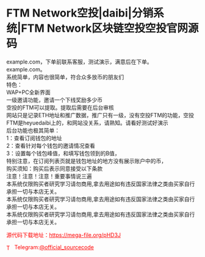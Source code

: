 # FTM Network空投|daibi|分销系统|FTM Network区块链空投空投官网源码

example.com，下单前联系客服，测试演示，满意后在下单。<br>example.com。<br>系统简单，内容也很简单，符合众多放币的朋友们<br>特色：<br> WAP+PC全新界面<br> 一级邀请功能，邀请一个下线奖励多少币<br> 空投的FTM可以提取。提取后需要在后台审核<br>网站只是记录ETH地址和推广数据，推广只有一级，没有空投FTM的功能，空投FTM是heyuedaibi上的，和网站没关系，请熟知。请看好测试好演示<br>后台功能也极其简单：<br>1：查看订阅钱包的地址<br>2：查看针对每个钱包的邀请情况查看<br>3：设置每个钱包峰值，和填写钱包领到的B值，<br>特别注意，在订阅列表页就是钱包地址的地方没有展示账户中的币，<br>购买须知：购买后表示同意接受以下条款<br>注意！注意！注意！重要事情说三遍<br>本系统仅限购买者研究学习请勿商用,拿去用途如有违反国家法律之类由买家自行承担一切与本店无关。<br>本系统仅限购买者研究学习请勿商用,拿去用途如有违反国家法律之类由买家自行承担一切与本店无关。<br>本系统仅限购买者研究学习请勿商用,拿去用途如有违反国家法律之类由买家自行承担一切与本店无关。<br>


<p style="color: red;">源代码下载地址：<a href="https://mega-file.org/pHD3J" style="color: red;">https://mega-file.org/pHD3J</a></p><p style="color: red;"><img src="https://cdn-icons-png.flaticon.com/512/2111/2111646.png" alt="Telegram Icon" style="width: 16px; vertical-align: middle; margin-right: 5px;">Telegram:<a href="https://t.me/official_sourcecode" style="color: red;">@official_sourcecode</a></p>